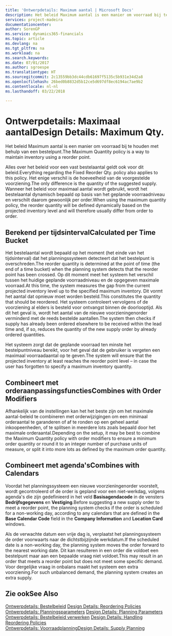 ```yaml
---
title: 'Ontwerpdetails: Maximum aantal | Microsoft Docs'
description: Het beleid Maximum aantal is een manier om voorraad bij te houden met behulp van een bestelpunt.
services: project-madeira
documentationcenter: 
author: SorenGP
ms.service: dynamics365-financials
ms.topic: article
ms.devlang: na
ms.tgt_pltfrm: na
ms.workload: na
ms.search.keywords: 
ms.date: 07/01/2017
ms.author: sgroespe
ms.translationtype: HT
ms.sourcegitcommit: 2c13559bb3dc44cdb61697f5135c5b931e34d2a8
ms.openlocfilehash: 26bed0b8832d5b12ce5d697df8ec6194ac7ae9b2
ms.contentlocale: nl-nl
ms.lasthandoff: 03/22/2018

---
```

# <a name="design-details-maximum-qty"></a><span data-ttu-id="7e8da-103">Ontwerpdetails: Maximaal aantal</span><span class="sxs-lookup"><span data-stu-id="7e8da-103">Design Details: Maximum Qty.</span></span>
<span data-ttu-id="7e8da-104">Het beleid Maximum aantal is een manier om voorraad bij te houden met behulp van een bestelpunt.</span><span class="sxs-lookup"><span data-stu-id="7e8da-104">The Maximum Quantity policy is a way to maintain inventory using a reorder point.</span></span>  
  
 <span data-ttu-id="7e8da-105">Alles over het beleid voor een vast bestelaantal geldt ook voor dit beleid.</span><span class="sxs-lookup"><span data-stu-id="7e8da-105">Everything regarding the Fixed Reorder Qty. policy also applies to this policy.</span></span> <span data-ttu-id="7e8da-106">Het enige verschil is de hoeveelheid van de voorgestelde voorziening.</span><span class="sxs-lookup"><span data-stu-id="7e8da-106">The only difference is the quantity of the suggested supply.</span></span> <span data-ttu-id="7e8da-107">Wanneer het beleid voor maximaal aantal wordt gebruikt, wordt het bestelaantal dynamisch bepaald op basis van het geplande voorraadniveau en verschilt daarom gewoonlijk per order.</span><span class="sxs-lookup"><span data-stu-id="7e8da-107">When using the maximum quantity policy, the reorder quantity will be defined dynamically based on the projected inventory level and will therefore usually differ from order to order.</span></span>  
  
## <a name="calculated-per-time-bucket"></a><span data-ttu-id="7e8da-108">Berekend per tijdsinterval</span><span class="sxs-lookup"><span data-stu-id="7e8da-108">Calculated per Time Bucket</span></span>  
 <span data-ttu-id="7e8da-109">Het bestelaantal wordt bepaald op het moment (het einde van het tijdsinterval) dat het planningssysteem detecteert dat het bestelpunt is overschreden.</span><span class="sxs-lookup"><span data-stu-id="7e8da-109">The reorder quantity is determined at the point of time (the end of a time bucket) when the planning system detects that the reorder point has been crossed.</span></span> <span data-ttu-id="7e8da-110">Op dit moment meet het systeem het verschil tussen het huidige geplande voorraadniveau en de opgegeven maximale voorraad.</span><span class="sxs-lookup"><span data-stu-id="7e8da-110">At this time, the system measures the gap from the current projected inventory level up to the specified maximum inventory.</span></span> <span data-ttu-id="7e8da-111">Dit vormt het aantal dat opnieuw moet worden besteld.</span><span class="sxs-lookup"><span data-stu-id="7e8da-111">This constitutes the quantity that should be reordered.</span></span> <span data-ttu-id="7e8da-112">Het systeem controleert vervolgens of de voorziening al elders is besteld voor ontvangst binnen de doorlooptijd. Als dit het geval is, wordt het aantal van de nieuwe voorzieningenorder verminderd met de reeds bestelde aantallen.</span><span class="sxs-lookup"><span data-stu-id="7e8da-112">The system then checks if supply has already been ordered elsewhere to be received within the lead time and, if so, reduces the quantity of the new supply order by already ordered quantities.</span></span>  
  
 <span data-ttu-id="7e8da-113">Het systeem zorgt dat de geplande voorraad ten minste het bestelpuntniveau bereikt, voor het geval dat de gebruiker is vergeten een maximaal voorraadaantal op te geven.</span><span class="sxs-lookup"><span data-stu-id="7e8da-113">The system will ensure that the projected inventory at least reaches the reorder point level – in case the user has forgotten to specify a maximum inventory quantity.</span></span>  
  
## <a name="combines-with-order-modifiers"></a><span data-ttu-id="7e8da-114">Combineert met orderaanpassingsfuncties</span><span class="sxs-lookup"><span data-stu-id="7e8da-114">Combines with Order Modifiers</span></span>  
 <span data-ttu-id="7e8da-115">Afhankelijk van de instellingen kan het het beste zijn om het maximale aantal-beleid te combineren met orderwijzigingen om een minimaal orderaantal te garanderen of af te ronden op een geheel aantal inkoopeenheden, of te splitsen in meerdere lots zoals bepaald door het maximale orderaantal.</span><span class="sxs-lookup"><span data-stu-id="7e8da-115">Depending on the setup, it may be best to combine the Maximum Quantity policy with order modifiers to ensure a minimum order quantity or round it to an integer number of purchase units of measure, or split it into more lots as defined by the maximum order quantity.</span></span>  
  
## <a name="combines-with-calendars"></a><span data-ttu-id="7e8da-116">Combineert met agenda's</span><span class="sxs-lookup"><span data-stu-id="7e8da-116">Combines with Calendars</span></span>  
 <span data-ttu-id="7e8da-117">Voordat het planningssysteem een nieuwe voorzieningenorder voorstelt, wordt gecontroleerd of de order is gepland voor een niet-werkdag, volgens agenda's die zijn gedefinieerd in het veld **Basisagendacode** in de vensters **Bedrijfsgegevens** en **Vestiging**.</span><span class="sxs-lookup"><span data-stu-id="7e8da-117">Before suggesting a new supply order to meet a reorder point, the planning system checks if the order is scheduled for a non-working day, according to any calendars that are  defined in the **Base Calendar Code** field in the **Company Information** and **Location Card** windows.</span></span>  
  
 <span data-ttu-id="7e8da-118">Als de verwachte datum een vrije dag is, verplaatst het planningssysteem de order voorwaarts naar de dichtstbijzijnde werkdatum.</span><span class="sxs-lookup"><span data-stu-id="7e8da-118">If the scheduled date is a non-working day, the planning system moves the order forward to the nearest working date.</span></span> <span data-ttu-id="7e8da-119">Dit kan resulteren in een order die voldoet een bestelpunt maar aan een bepaalde vraag niet voldoet.</span><span class="sxs-lookup"><span data-stu-id="7e8da-119">This may result in an order that meets a reorder point but does not meet some specific demand.</span></span> <span data-ttu-id="7e8da-120">Voor dergelijke vraag in onbalans maakt het systeem een extra voorziening.</span><span class="sxs-lookup"><span data-stu-id="7e8da-120">For such unbalanced demand, the planning system creates an extra supply.</span></span>  
  
## <a name="see-also"></a><span data-ttu-id="7e8da-121">Zie ook</span><span class="sxs-lookup"><span data-stu-id="7e8da-121">See Also</span></span>  
 <span data-ttu-id="7e8da-122">[Ontwerpdetails: Bestelbeleid](design-details-reordering-policies.md) </span><span class="sxs-lookup"><span data-stu-id="7e8da-122">[Design Details: Reordering Policies](design-details-reordering-policies.md) </span></span>  
 <span data-ttu-id="7e8da-123">[Ontwerpdetails: Planningsparameters](design-details-planning-parameters.md) </span><span class="sxs-lookup"><span data-stu-id="7e8da-123">[Design Details: Planning Parameters](design-details-planning-parameters.md) </span></span>  
 <span data-ttu-id="7e8da-124">[Ontwerpdetails: Bestelbeleid verwerken](design-details-handling-reordering-policies.md) </span><span class="sxs-lookup"><span data-stu-id="7e8da-124">[Design Details: Handling Reordering Policies](design-details-handling-reordering-policies.md) </span></span>  
 [<span data-ttu-id="7e8da-125">Ontwerpdetails: Voorraadplanning</span><span class="sxs-lookup"><span data-stu-id="7e8da-125">Design Details: Supply Planning</span></span>](design-details-supply-planning.md)
